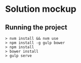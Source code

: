 # Solution mockup
## Running the project
```
> nvm install && nvm use
> npm install -g gulp bower
> npm install
> bower install
> gulp serve
```
